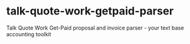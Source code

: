 # talk-quote-work-getpaid-parser
Talk Quote Work Get-Paid proposal and invoice parser - your text base accounting toolkit
